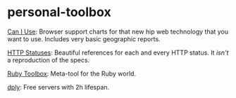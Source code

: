 # personal-toolbox

[Can I Use](http://caniuse.com/): Browser support charts for that new hip web technology that you want to use. Includes very basic geographic reports.

[HTTP Statuses](https://httpstatuses.com/): Beautiful references for each and every HTTP status. It _isn't_ a reproduction of the specs.

[Ruby Toolbox](https://www.ruby-toolbox.com/): Meta-tool for the Ruby world.

[dply](https://dply.co/): Free servers with 2h lifespan.
